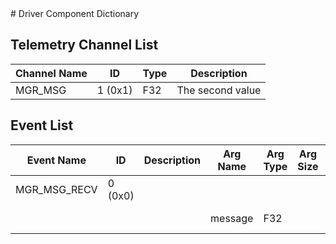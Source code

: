 <title>Driver Component Dictionary</title>
# Driver Component Dictionary


## Telemetry Channel List

|Channel Name|ID|Type|Description|
|---|---|---|---|
|MGR_MSG|1 (0x1)|F32|The second value|

## Event List

|Event Name|ID|Description|Arg Name|Arg Type|Arg Size|Description
|---|---|---|---|---|---|---|
|MGR_MSG_RECV|0 (0x0)|| | | | |
| | | |message|F32||The val1 argument|
